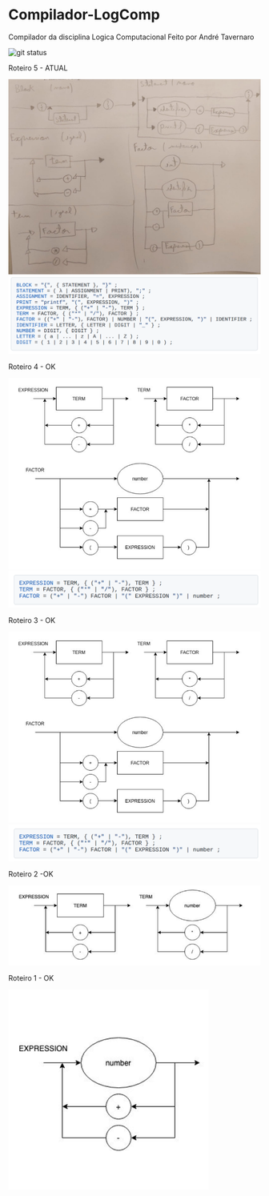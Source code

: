 # Compilador-LogComp

Compilador da disciplina Logica Computacional
Feito por André Tavernaro

![git status](http://3.129.230.99/svg/roguetaver/Compilador-LogComp/)

Roteiro 5 - ATUAL

![Alt text](diagrama-roteiro5.png?raw=true "Diagrama Sintático Roteiro 5 (ATUAL)")
![Alt text](EBNF-roteiro5.png?raw=true "EBNF Roteiro 5 (ATUAL)")

Roteiro 4 - OK

![Alt text](diagrama-roteiro3.png?raw=true "Diagrama Sintático Roteiro 4 (OK)")
![Alt text](EBNF-roteiro3.png?raw=true "EBNF Roteiro 4 (OK)")

Roteiro 3 - OK

![Alt text](diagrama-roteiro3.png?raw=true "Diagrama Sintático Roteiro 3")
![Alt text](EBNF-roteiro3.png?raw=true "EBNF Roteiro 3")

Roteiro 2 -OK

![Alt text](diagrama-roteiro2.png?raw=true "Diagrama Sintático Roteiro 2")


Roteiro 1 - OK

![Alt text](diagrama-roteiro1.png?raw=true "Diagrama Sintático Roteiro 1")







